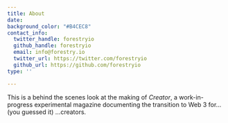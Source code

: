 ```yaml
---
title: About
date: 
background_color: "#B4CEC8"
contact_info:
  twitter_handle: forestryio
  github_handle: forestryio
  email: info@forestry.io
  twitter_url: https://twitter.com/forestryio
  github_url: https://github.com/forestryio
type: ''

---
```

This is a behind the scenes look at the making of _Creator_, a work-in-progress experimental magazine documenting the transition to Web 3 for… (you guessed it) …creators.